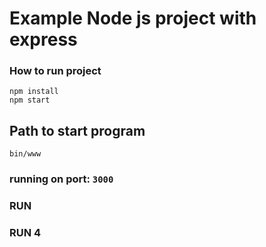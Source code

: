 # Example Node js project with express

### How to run project
```
npm install
npm start
```

## Path to start program 
```
bin/www
```
### running on port: `3000`
### RUN 
### RUN 4